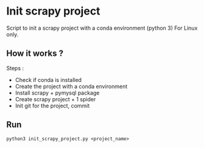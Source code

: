 # Init scrapy project

Script to init a scrapy project with a conda environment (python 3)
For Linux only. 


## How it works ?

Steps :

* Check if conda is installed
* Create the project with a conda environment 
* Install scrapy + pymysql package
* Create scrapy project + 1 spider
* Init git for the project, commit 

## Run

```
python3 init_scrapy_project.py <project_name>
```